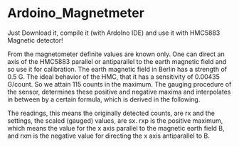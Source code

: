 # Ardoino_Magnetmeter

Just Download it, compile it (with ArdoIno IDE) and use it with HMC5883 Magnetic detector!

From the magnetometer definite values are known only. One can direct an axis of the HMC5883 parallel or antiparallel to the earth magnetic field and so use it for calibration. The earth magnetic field in Berlin has a strength of 0.5 G. The ideal behavior of the HMC, that it has a sensitivity of 0.00435 G/count. So we attain 115 counts in the maximum.
The gauging procedure of the sensor, determines these positive and negative maxima and interpolates in between by a certain formula, which is derived in the following.

The readings, this means the originally detected counts, are rx and the settings, the scaled (gauged) values, are sx. rxp is the positive maximum, which means the value for the x axis parallel to the magnetic earth field B, and rxm is the negative value for directing the x axis antiparallel to B. 


